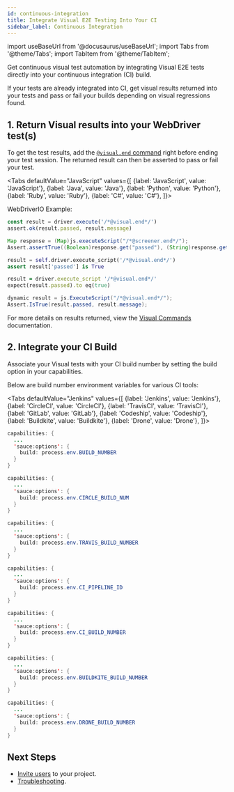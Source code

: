 ```yaml
---
id: continuous-integration
title: Integrate Visual E2E Testing Into Your CI
sidebar_label: Continuous Integration
---
```


import useBaseUrl from '@docusaurus/useBaseUrl';
import Tabs from '@theme/Tabs';
import TabItem from '@theme/TabItem';

Get continuous visual test automation by integrating Visual E2E tests directly into your continuous integration (CI) build.

If your tests are already integrated into CI, get visual results returned into your tests and pass or fail your builds depending on visual regressions found.

## 1. Return Visual results into your WebDriver test(s)

To get the test results, add the [`@visual.end` command](/visual/e2e-testing/commands-options/#end-command) right before ending your test session. The returned result can then be asserted to pass or fail your test.

<Tabs
defaultValue="JavaScript"
values={[
{label: 'JavaScript', value: 'JavaScript'},
{label: 'Java', value: 'Java'},
{label: 'Python', value: 'Python'},
{label: 'Ruby', value: 'Ruby'},
{label: 'C#', value: 'C#'},
]}>

<TabItem value="JavaScript">

WebDriverIO Example:

```javascript
const result = driver.execute('/*@visual.end*/')
assert.ok(result.passed, result.message)
```

</TabItem>
<TabItem value="Java">

```java
Map response = (Map)js.executeScript("/*@screener.end*/");
Assert.assertTrue((Boolean)response.get("passed"), (String)response.get("message"));
```

</TabItem>
<TabItem value="Python">

```py
result = self.driver.execute_script('/*@visual.end*/')
assert result['passed'] is True
```

</TabItem>
<TabItem value="Ruby">

```rb
result = driver.execute_script '/*@visual.end*/'
expect(result.passed).to eq(true)
```

</TabItem>
<TabItem value="C#">

```csharp
dynamic result = js.ExecuteScript("/*@visual.end*/");
Assert.IsTrue(result.passed, result.message);
```

</TabItem>
</Tabs>

For more details on results returned, view the [Visual Commands](/visual/e2e-testing/commands-options) documentation.

## 2. Integrate your CI Build

Associate your Visual tests with your CI build number by setting the build option in your capabilities.

Below are build number environment variables for various CI tools:

<Tabs
defaultValue="Jenkins"
values={[
{label: 'Jenkins', value: 'Jenkins'},
{label: 'CircleCI', value: 'CircleCI'},
{label: 'TravisCI', value: 'TravisCI'},
{label: 'GitLab', value: 'GitLab'},
{label: 'Codeship', value: 'Codeship'},
{label: 'Buildkite', value: 'Buildkite'},
{label: 'Drone', value: 'Drone'},
]}>

<TabItem value="Jenkins">

```java
capabilities: {
  ...
  'sauce:options': {
    build: process.env.BUILD_NUMBER
  }
}
```

</TabItem>
<TabItem value="CircleCI">

```java
capabilities: {
  ...
  'sauce:options': {
    build: process.env.CIRCLE_BUILD_NUM
  }
}
```

</TabItem>
<TabItem value="TravisCI">

```java
capabilities: {
  ...
  'sauce:options': {
    build: process.env.TRAVIS_BUILD_NUMBER
  }
}
```

</TabItem>
<TabItem value="GitLab">

```java
capabilities: {
  ...
  'sauce:options': {
    build: process.env.CI_PIPELINE_ID
  }
}
```

</TabItem>
<TabItem value="Codeship">

```java
capabilities: {
  ...
  'sauce:options': {
    build: process.env.CI_BUILD_NUMBER
  }
}
```

</TabItem>
<TabItem value="Buildkite">

```java
capabilities: {
  ...
  'sauce:options': {
    build: process.env.BUILDKITE_BUILD_NUMBER
  }
}
```

</TabItem>
<TabItem value="Drone">

```java
capabilities: {
  ...
  'sauce:options': {
    build: process.env.DRONE_BUILD_NUMBER
  }
}
```

</TabItem>
</Tabs>

## Next Steps

- [Invite users](/visual/acct-team-mgmt) to your project.
- [Troubleshooting](/visual/e2e-testing/troubleshooting).
